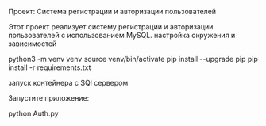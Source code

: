 Проект: Система регистрации и авторизации пользователей

Этот проект реализует систему регистрации и авторизации пользователей с использованием MySQL.
настройка окружения и зависимостей

python3 -m venv venv
source venv/bin/activate
pip install --upgrade pip
pip install -r requirements.txt


запуск контейнера с SQl сервером


Запустите приложение:

python Auth.py




